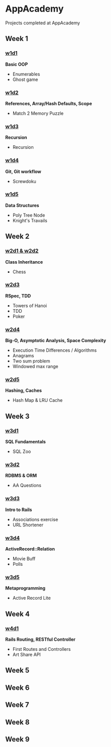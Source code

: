# AppAcademy
Projects completed at AppAcademy

## Week 1
### [w1d1](https://github.com/aakim0907/AppAcademy/tree/master/w1d1)
**Basic OOP**
* Enumerables
* Ghost game

### [w1d2](https://github.com/aakim0907/AppAcademy/tree/master/w1d2)
**References, Array/Hash Defaults, Scope**
* Match 2 Memory Puzzle

### [w1d3](https://github.com/aakim0907/AppAcademy/tree/master/w1d3)
**Recursion**
* Recursion

### [w1d4](https://github.com/aakim0907/AppAcademy/tree/master/w1d4)
**Git, Git workflow**
* Screwdoku

### [w1d5](https://github.com/aakim0907/AppAcademy/tree/master/w1d5)
**Data Structures**
* Poly Tree Node
* Knight's Travails

## Week 2
### [w2d1 & w2d2](https://github.com/aakim0907/AppAcademy/tree/master/w2d1)
**Class Inheritance**
* Chess

### [w2d3](https://github.com/aakim0907/AppAcademy/tree/master/w2d3)
**RSpec, TDD**
* Towers of Hanoi
* TDD
* Poker

### [w2d4](https://github.com/aakim0907/AppAcademy/tree/master/w2d4)
**Big-O, Asymptotic Analysis, Space Complexity**
* Execution Time Differences / Algorithms
* Anagrams 
* Two sum problem 
* Windowed max range

### [w2d5](https://github.com/aakim0907/AppAcademy/tree/master/w2d5)
**Hashing, Caches**
* Hash Map & LRU Cache

## Week 3
### [w3d1](https://github.com/aakim0907/AppAcademy/tree/master/w3d1)
**SQL Fundamentals**
* SQL Zoo

### [w3d2](https://github.com/aakim0907/AppAcademy/tree/master/w3d2)
**RDBMS & ORM**
* AA Questions

### [w3d3](https://github.com/aakim0907/AppAcademy/tree/master/w3d3)
**Intro to Rails**
* Associations exercise
* URL Shortener

### [w3d4](https://github.com/aakim0907/AppAcademy/tree/master/w3d4)
**ActiveRecord::Relation**
* Movie Buff
* Polls

### [w3d5](https://github.com/aakim0907/AppAcademy/tree/master/w3d5)
**Metaprogramming**
* Active Record Lite

## Week 4
### [w4d1](https://github.com/aakim0907/AppAcademy/tree/master/w4d1)
**Rails Routing, RESTful Controller**
* First Routes and Controllers
* Art Share API

## Week 5

## Week 6

## Week 7

## Week 8 

## Week 9
